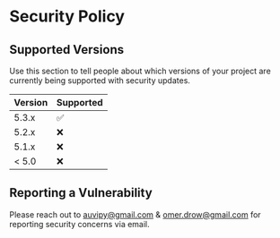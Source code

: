 # Security Policy

## Supported Versions

Use this section to tell people about which versions of your project are
currently being supported with security updates.

| Version | Supported          |
| ------- | ------------------ |
| 5.3.x   | :white_check_mark: |
| 5.2.x   | :x:                |
| 5.1.x   | :x: |
| < 5.0   | :x:                |

## Reporting a Vulnerability

Please reach out to auvipy@gmail.com & omer.drow@gmail.com for reporting security concerns via email.
